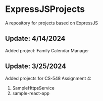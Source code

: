 # ExpressJSProjects
A repository for projects based on ExpressJS

## Update: 4/14/2024
Added project: Family Calendar Manager

## Update: 3/25/2024
Added projects for CS-548 Assignment 4:
1. SampleHttpsService
2. sample-react-app
